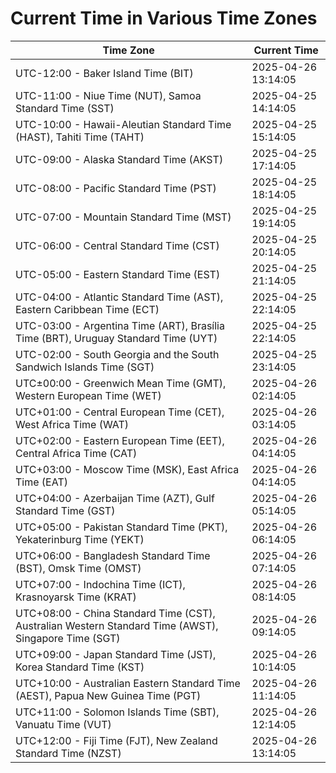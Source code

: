 # Current Time in Various Time Zones

| Time Zone | Current Time |
|-----------|--------------|
| UTC-12:00 - Baker Island Time (BIT) | 2025-04-26 13:14:05 |
| UTC-11:00 - Niue Time (NUT), Samoa Standard Time (SST) | 2025-04-25 14:14:05 |
| UTC-10:00 - Hawaii-Aleutian Standard Time (HAST), Tahiti Time (TAHT) | 2025-04-25 15:14:05 |
| UTC-09:00 - Alaska Standard Time (AKST) | 2025-04-25 17:14:05 |
| UTC-08:00 - Pacific Standard Time (PST) | 2025-04-25 18:14:05 |
| UTC-07:00 - Mountain Standard Time (MST) | 2025-04-25 19:14:05 |
| UTC-06:00 - Central Standard Time (CST) | 2025-04-25 20:14:05 |
| UTC-05:00 - Eastern Standard Time (EST) | 2025-04-25 21:14:05 |
| UTC-04:00 - Atlantic Standard Time (AST), Eastern Caribbean Time (ECT) | 2025-04-25 22:14:05 |
| UTC-03:00 - Argentina Time (ART), Brasília Time (BRT), Uruguay Standard Time (UYT) | 2025-04-25 22:14:05 |
| UTC-02:00 - South Georgia and the South Sandwich Islands Time (SGT) | 2025-04-25 23:14:05 |
| UTC±00:00 - Greenwich Mean Time (GMT), Western European Time (WET) | 2025-04-26 02:14:05 |
| UTC+01:00 - Central European Time (CET), West Africa Time (WAT) | 2025-04-26 03:14:05 |
| UTC+02:00 - Eastern European Time (EET), Central Africa Time (CAT) | 2025-04-26 04:14:05 |
| UTC+03:00 - Moscow Time (MSK), East Africa Time (EAT) | 2025-04-26 04:14:05 |
| UTC+04:00 - Azerbaijan Time (AZT), Gulf Standard Time (GST) | 2025-04-26 05:14:05 |
| UTC+05:00 - Pakistan Standard Time (PKT), Yekaterinburg Time (YEKT) | 2025-04-26 06:14:05 |
| UTC+06:00 - Bangladesh Standard Time (BST), Omsk Time (OMST) | 2025-04-26 07:14:05 |
| UTC+07:00 - Indochina Time (ICT), Krasnoyarsk Time (KRAT) | 2025-04-26 08:14:05 |
| UTC+08:00 - China Standard Time (CST), Australian Western Standard Time (AWST), Singapore Time (SGT) | 2025-04-26 09:14:05 |
| UTC+09:00 - Japan Standard Time (JST), Korea Standard Time (KST) | 2025-04-26 10:14:05 |
| UTC+10:00 - Australian Eastern Standard Time (AEST), Papua New Guinea Time (PGT) | 2025-04-26 11:14:05 |
| UTC+11:00 - Solomon Islands Time (SBT), Vanuatu Time (VUT) | 2025-04-26 12:14:05 |
| UTC+12:00 - Fiji Time (FJT), New Zealand Standard Time (NZST) | 2025-04-26 13:14:05 |
